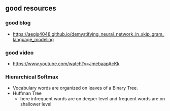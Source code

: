## good resources

### good blog
- https://aegis4048.github.io/demystifying_neural_network_in_skip_gram_language_modeling

### good video
- https://www.youtube.com/watch?v=JmebaapAcKk

### Hierarchical Softmax
- Vocabulary words are organized on leaves of a Binary Tree.
- Huffman Tree
	- here infrequent words are on deeper level and frequent words are on shallower level